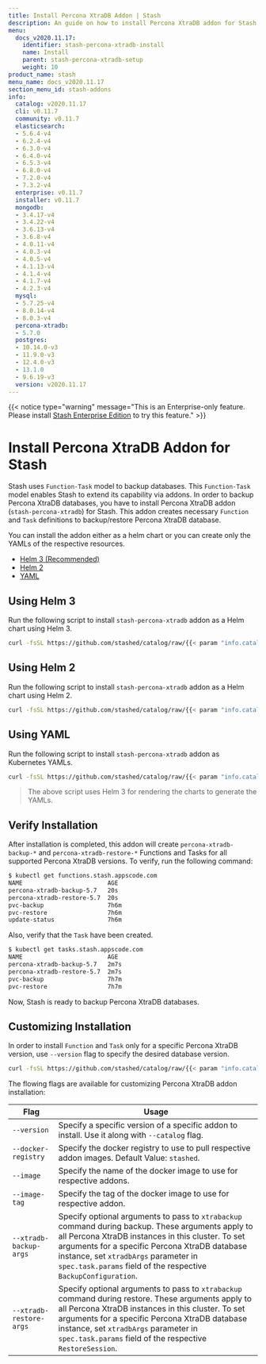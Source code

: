```yaml
---
title: Install Percona XtraDB Addon | Stash
description: An guide on how to install Percona XtraDB addon for Stash
menu:
  docs_v2020.11.17:
    identifier: stash-percona-xtradb-install
    name: Install
    parent: stash-percona-xtradb-setup
    weight: 10
product_name: stash
menu_name: docs_v2020.11.17
section_menu_id: stash-addons
info:
  catalog: v2020.11.17
  cli: v0.11.7
  community: v0.11.7
  elasticsearch:
  - 5.6.4-v4
  - 6.2.4-v4
  - 6.3.0-v4
  - 6.4.0-v4
  - 6.5.3-v4
  - 6.8.0-v4
  - 7.2.0-v4
  - 7.3.2-v4
  enterprise: v0.11.7
  installer: v0.11.7
  mongodb:
  - 3.4.17-v4
  - 3.4.22-v4
  - 3.6.13-v4
  - 3.6.8-v4
  - 4.0.11-v4
  - 4.0.3-v4
  - 4.0.5-v4
  - 4.1.13-v4
  - 4.1.4-v4
  - 4.1.7-v4
  - 4.2.3-v4
  mysql:
  - 5.7.25-v4
  - 8.0.14-v4
  - 8.0.3-v4
  percona-xtradb:
  - 5.7.0
  postgres:
  - 10.14.0-v3
  - 11.9.0-v3
  - 12.4.0-v3
  - 13.1.0
  - 9.6.19-v3
  version: v2020.11.17
---
```


{{< notice type="warning" message="This is an Enterprise-only feature. Please install [Stash Enterprise Edition](/docs/v2020.11.17/setup/install/enterprise) to try this feature." >}}

# Install Percona XtraDB Addon for Stash

Stash uses `Function-Task` model to backup databases. This `Function-Task` model enables Stash to extend its capability via addons. In order to backup Percona XtraDB databases, you have to install Percona XtraDB addon (`stash-percona-xtradb`) for Stash. This addon creates necessary `Function` and `Task` definitions to backup/restore Percona XtraDB database.

You can install the addon either as a helm chart or you can create only the YAMLs of the respective resources.

<ul class="nav nav-tabs" id="installerTab" role="tablist">
  <li class="nav-item">
    <a class="nav-link active" id="helm3-tab" data-toggle="tab" href="#helm3" role="tab" aria-controls="helm3" aria-selected="true">Helm 3 (Recommended)</a>
  </li>
  <li class="nav-item">
    <a class="nav-link" id="helm2-tab" data-toggle="tab" href="#helm2" role="tab" aria-controls="helm2" aria-selected="false">Helm 2</a>
  </li>
  <li class="nav-item">
    <a class="nav-link" id="script-tab" data-toggle="tab" href="#script" role="tab" aria-controls="script" aria-selected="false">YAML</a>
  </li>
</ul>
<div class="tab-content" id="installerTabContent">
  <div class="tab-pane fade show active" id="helm3" role="tabpanel" aria-labelledby="helm3-tab">

## Using Helm 3

Run the following script to install `stash-percona-xtradb` addon as a Helm chart using Helm 3.

```bash
curl -fsSL https://github.com/stashed/catalog/raw/{{< param "info.catalog" >}}/deploy/helm3.sh | bash -s -- --catalog=stash-percona-xtradb
```

</div>
<div class="tab-pane fade" id="helm2" role="tabpanel" aria-labelledby="helm2-tab">

## Using Helm 2

Run the following script to install `stash-percona-xtradb` addon as a Helm chart using Helm 2.

```bash
curl -fsSL https://github.com/stashed/catalog/raw/{{< param "info.catalog" >}}/deploy/helm2.sh | bash -s -- --catalog=stash-percona-xtradb
```

</div>
<div class="tab-pane fade" id="script" role="tabpanel" aria-labelledby="script-tab">

## Using YAML

Run the following script to install `stash-percona-xtradb` addon as Kubernetes YAMLs.

```bash
curl -fsSL https://github.com/stashed/catalog/raw/{{< param "info.catalog" >}}/deploy/script.sh | bash -s -- --catalog=stash-percona-xtradb
```

>The above script uses Helm 3 for rendering the charts to generate the YAMLs.

</div>
</div>

## Verify Installation

After installation is completed, this addon will create `percona-xtradb-backup-*` and `percona-xtradb-restore-*` Functions and Tasks for all supported Percona XtraDB versions. To verify, run the following command:

```bash
$ kubectl get functions.stash.appscode.com
NAME                        AGE
percona-xtradb-backup-5.7   20s
percona-xtradb-restore-5.7  20s
pvc-backup                  7h6m
pvc-restore                 7h6m
update-status               7h6m
```

Also, verify that the `Task` have been created.

```bash
$ kubectl get tasks.stash.appscode.com
NAME                        AGE
percona-xtradb-backup-5.7   2m7s
percona-xtradb-restore-5.7  2m7s
pvc-backup                  7h7m
pvc-restore                 7h7m
```

Now, Stash is ready to backup Percona XtraDB databases.

## Customizing Installation

In order to install `Function` and `Task` only for a specific Percona XtraDB version, use `--version` flag to specify the desired database version.

```bash
curl -fsSL https://github.com/stashed/catalog/raw/{{< param "info.catalog" >}}/deploy/helm3.sh | bash -s -- --catalog=stash-percona-xtradb --version=5.7
```

The flowing flags are available for customizing Percona XtraDB addon installation:

| Flag                    | Usage                                                                                                                                                                                                                                                                                                              |
| ----------------------- | ------------------------------------------------------------------------------------------------------------------------------------------------------------------------------------------------------------------------------------------------------------------------------------------------------------------ |
| `--version`             | Specify a specific version of a specific addon to install. Use it along with `--catalog` flag.                                                                                                                                                                                                                     |
| `--docker-registry`     | Specify the docker registry to use to pull respective addon images. Default Value: `stashed`.                                                                                                                                                                                                                      |
| `--image`               | Specify the name of the docker image to use for respective addons.                                                                                                                                                                                                                                                 |
| `--image-tag`           | Specify the tag of the docker image to use for respective addon.                                                                                                                                                                                                                                                   |
| `--xtradb-backup-args`  | Specify optional arguments to pass to `xtrabackup` command during backup. These arguments apply to all Percona XtraDB instances in this cluster. To set arguments for a specific Percona XtraDB database instance, set `xtradbArgs` parameter in `spec.task.params` field of the respective `BackupConfiguration`. |
| `--xtradb-restore-args` | Specify optional arguments to pass to `xtrabackup` command during restore. These arguments apply to all Percona XtraDB instances in this cluster. To set arguments for a specific Percona XtraDB database instance, set `xtradbArgs` parameter in `spec.task.params` field of the respective `RestoreSession`.     |
